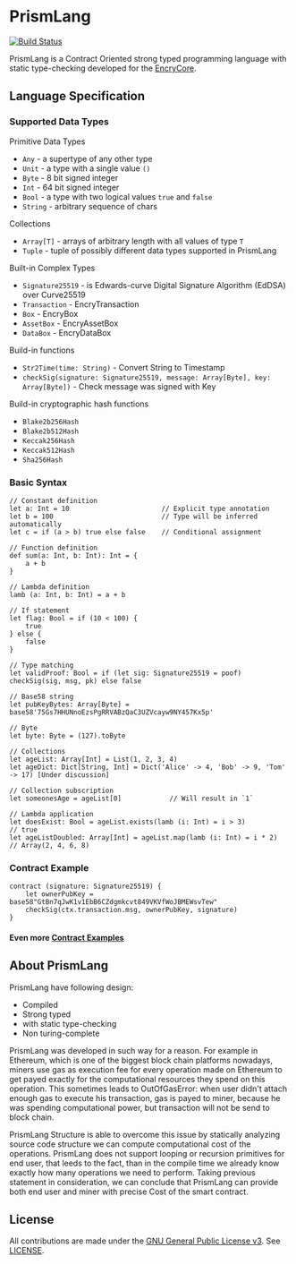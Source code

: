 # PrismLang
[![Build Status](https://api.travis-ci.org/EncryFoundation/PrismLang.svg?branch=master)](https://travis-ci.org/EncryFoundation/PrismLang)

PrismLang is a Contract Oriented strong typed programming language with static type-checking developed for the [EncryCore](https://github.com/EncryFoundation/EncryCore).

## Language Specification

### Supported Data Types

 Primitive Data Types
- `Any` - a supertype of any other type
- `Unit` - a type with a single value `()`
- `Byte` - 8 bit signed integer
- `Int` - 64 bit signed integer
- `Bool` - a type with two logical values `true` and `false`
- `String` - arbitrary sequence of chars

Collections
- `Array[T]` - arrays of arbitrary length with all values of type `T`
- `Tuple` - tuple of possibly different data types supported in PrismLang

Built-in Complex Types
- `Signature25519` - is Edwards-curve Digital Signature Algorithm (EdDSA) over Curve25519
- `Transaction` - EncryTransaction
- `Box` - EncryBox
- `AssetBox` - EncryAssetBox
- `DataBox` - EncryDataBox

Build-in functions
- `Str2Time(time: String)` - Convert String to Timestamp
- `checkSig(signature: Signature25519, message: Array[Byte], key: Array[Byte])` - Check message was signed with Key

Build-in  cryptographic hash functions
- `Blake2b256Hash`
- `Blake2b512Hash`
- `Keccak256Hash`
- `Keccak512Hash`
- `Sha256Hash`

### Basic Syntax

    // Constant definition
    let a: Int = 10                       // Explicit type annotation
    let b = 100                           // Type will be inferred automatically
    let c = if (a > b) true else false    // Conditional assignment

    // Function definition
    def sum(a: Int, b: Int): Int = {
        a + b
    }

    // Lambda definition
    lamb (a: Int, b: Int) = a + b

    // If statement
    let flag: Bool = if (10 < 100) {
        true
    } else {
        false
    }

    // Type matching
    let validProof: Bool = if (let sig: Signature25519 = poof) checkSig(sig, msg, pk) else false

    // Base58 string
    let pubKeyBytes: Array[Byte] = base58'75Gs7HHUNnoEzsPgRRVABzQaC3UZVcayw9NY457Kx5p'

    // Byte
    let byte: Byte = (127).toByte

    // Collections
    let ageList: Array[Int] = List(1, 2, 3, 4)
    let ageDict: Dict[String, Int] = Dict('Alice' -> 4, 'Bob' -> 9, 'Tom' -> 17) [Under discussion]

    // Collection subscription
    let someonesAge = ageList[0]            // Will result in `1`

    // Lambda application
    let doesExist: Bool = ageList.exists(lamb (i: Int) = i > 3)             // true
    let ageListDoubled: Array[Int] = ageList.map(lamb (i: Int) = i * 2)     // Array(2, 4, 6, 8)

### Contract Example

    contract (signature: Signature25519) {
        let ownerPubKey = base58"GtBn7qJwK1v1EbB6CZdgmkcvt849VKVfWoJBMEWsvTew"
        checkSig(ctx.transaction.msg, ownerPubKey, signature)
    }
#### Even more [Contract Examples](https://github.com/EncryFoundation/PrismLang/tree/release/docs/examples)

## About PrismLang

PrismLang have following design:
* Compiled
* Strong typed
* with static type-checking
* Non turing-complete

PrismLang was developed in such way for a reason. For example in Ethereum, which is one of the biggest block chain platforms nowadays, miners use gas as execution fee for every operation made on Ethereum to get payed exactly for the computational resources they spend on this operation. This sometimes leads to OutOfGasError: when user didn't attach enough gas to execute his transaction, gas is payed to miner, because he was spending computational power, but transaction will not be send to block chain.

PrismLang Structure is able to overcome this issue by statically analyzing source code structure we can compute computational cost of the operations. PrismLang does not support looping or recursion primitives for end user, that leeds to the fact, than in the compile time we already know exactly how many operations we need to perform. Taking previous statement in consideration, we can conclude that PrismLang can provide both end user and miner with precise Cost of the smart contract.

## License

All contributions are made under the [GNU General Public License v3](https://www.gnu.org/licenses/gpl-3.0.en.html). See [LICENSE](LICENSE).

